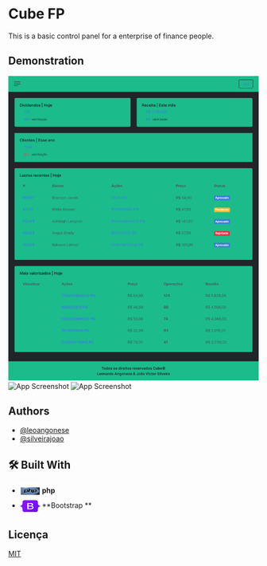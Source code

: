 # Cube FP
This is a basic control panel for a enterprise of finance people.
## Demonstration

![App Screenshot](1.png)
![App Screenshot](img/2.png)
![App Screenshot](img/3.png)


## Authors

- [@leoangonese](https://www.github.com/leoangonese)
- [@silveirajoao](https://www.github.com/silveirajoao)


## 🛠 Built With

- <img align="center" alt="java" height="30" width="40" src="https://raw.githubusercontent.com/devicons/devicon/master/icons/php/php-original.svg"> **php**
- <img align="center" alt="java" height="30" width="40" src="https://raw.githubusercontent.com/devicons/devicon/master/icons/bootstrap/bootstrap-original.svg"> **Bootstrap **

## Licença

[MIT](https://choosealicense.com/licenses/mit/)
